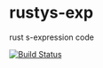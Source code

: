 # rustys-exp
rust s-expression code

[![Build Status](https://travis-ci.org/productize/rustys-exp.svg?branch=master)](https://travis-ci.org/productize/rustys-exp)
